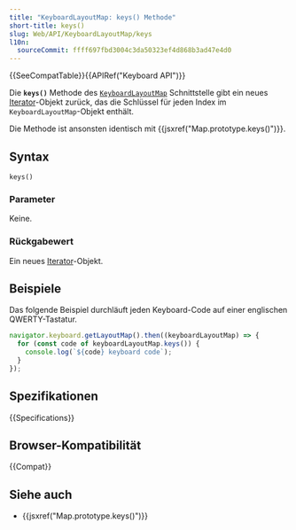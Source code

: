 ```yaml
---
title: "KeyboardLayoutMap: keys() Methode"
short-title: keys()
slug: Web/API/KeyboardLayoutMap/keys
l10n:
  sourceCommit: ffff697fbd3004c3da50323ef4d868b3ad47e4d0
---
```


{{SeeCompatTable}}{{APIRef("Keyboard API")}}

Die **`keys()`** Methode des [`KeyboardLayoutMap`](/de/docs/Web/API/KeyboardLayoutMap) Schnittstelle gibt ein neues [Iterator](/de/docs/Web/JavaScript/Reference/Global_Objects/Iterator)-Objekt zurück, das die Schlüssel für jeden Index im `KeyboardLayoutMap`-Objekt enthält.

Die Methode ist ansonsten identisch mit {{jsxref("Map.prototype.keys()")}}.

## Syntax

```js-nolint
keys()
```

### Parameter

Keine.

### Rückgabewert

Ein neues [Iterator](/de/docs/Web/JavaScript/Reference/Global_Objects/Iterator)-Objekt.

## Beispiele

Das folgende Beispiel durchläuft jeden Keyboard-Code auf einer englischen QWERTY-Tastatur.

```js
navigator.keyboard.getLayoutMap().then((keyboardLayoutMap) => {
  for (const code of keyboardLayoutMap.keys()) {
    console.log(`${code} keyboard code`);
  }
});
```

## Spezifikationen

{{Specifications}}

## Browser-Kompatibilität

{{Compat}}

## Siehe auch

- {{jsxref("Map.prototype.keys()")}}
